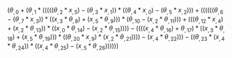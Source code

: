 $\left(\theta_{, 0} + \left(\theta_{, 1} * \left(\left(\left(\left(\left(\theta_{, 2} * x_{, 5}\right) - \left(\theta_{, 3} * x_{, 1}\right)\right) * \left(\left(\theta_{, 4} * x_{, 0}\right) - \left(\theta_{, 5} * x_{, 2}\right)\right)\right) + \left(\left(\left(\left(\left(\left(\theta_{, 6} - \left(\theta_{, 7} * x_{, 3}\right)\right) * \left(\left(x_{, 3} * \theta_{, 8}\right) + \left(x_{, 5} * \theta_{, 9}\right)\right)\right) * \left(\theta_{, 10} - \left(x_{, 2} * \theta_{, 11}\right)\right)\right) + \left(\left(\left(\theta_{, 12} * x_{, 4}\right) + \left(x_{, 2} * \theta_{, 13}\right)\right) * \left(\left(x_{, 0} * \theta_{, 14}\right) - \left(x_{, 2} * \theta_{, 15}\right)\right)\right)\right) - \left(\left(\left(\left(x_{, 4} * \theta_{, 16}\right) + \theta_{, 17}\right) * \left(\left(x_{, 3} * \theta_{, 18}\right) + \left(x_{, 5} * \theta_{, 19}\right)\right)\right) * \left(\left(\theta_{, 20} * x_{, 9}\right) * \left(x_{, 2} * \theta_{, 21}\right)\right)\right)\right) - \left(x_{, 4} * \theta_{, 22}\right)\right)\right) - \left(\left(\theta_{, 23} * \left(x_{, 4} * \theta_{, 24}\right)\right) * \left(\left(x_{, 4} * \theta_{, 25}\right) - \left(x_{, 5} * \theta_{, 26}\right)\right)\right)\right)\right)\right)$
